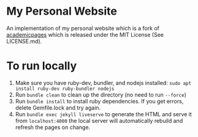 # My Personal Website

An implementation of my personal website which is a fork of [academicpages](https://github.com/academicpages/academicpages.github.io)
which is released under the MIT License (See LICENSE.md).

# To run locally

1. Make sure you have ruby-dev, bundler, and nodejs installed: `sudo apt install ruby-dev ruby-bundler nodejs`
2. Run `bundle clean` to clean up the directory (no need to run `--force`)
3. Run `bundle install` to install ruby dependencies. If you get errors, delete Gemfile.lock and try again.
4. Run `bundle exec jekyll liveserve` to generate the HTML and serve it from `localhost:4000` the local server will automatically rebuild and refresh the pages on change.
